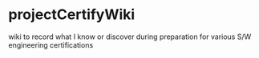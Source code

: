 # projectCertifyWiki
wiki to record what I know or discover during preparation for various S/W engineering certifications
